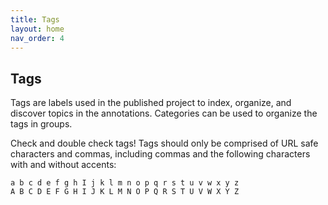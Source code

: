 ```yaml
---
title: Tags
layout: home
nav_order: 4
---
```

## Tags
Tags are labels used in the published project to index, organize, and discover topics in the annotations. Categories can be used to organize the tags in groups.

Check and double check tags! Tags should only be comprised of URL safe characters and commas, including commas and the following characters with and without accents:

```
a b c d e f g h I j k l m n o p q r s t u v w x y z
A B C D E F G H I J K L M N O P Q R S T U V W X Y Z
```
